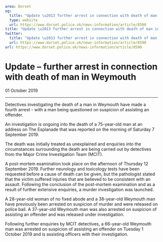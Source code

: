 ```yaml
area: Dorset
og:
  title: "Update \u2013 further arrest in connection with death of man in Weymouth"
  type: website
  url: https://www.dorset.police.uk/news-information/article/8590
title: "Update \u2013 further arrest in connection with death of man in Weymouth |"
twitter:
  title: "Update \u2013 further arrest in connection with death of man in Weymouth"
  url: https://www.dorset.police.uk/news-information/article/8590
url: https://www.dorset.police.uk/news-information/article/8590
```

# Update – further arrest in connection with death of man in Weymouth

01 October 2019

* * *

Detectives investigating the death of a man in Weymouth have made a fourth arrest - with a man being questioned on suspicion of assisting an offender.

An investigation is ongoing into the death of a 75-year-old man at an address on The Esplanade that was reported on the morning of Saturday 7 September 2019.

The death was initially treated as unexplained and enquiries into the circumstances surrounding the death are being carried out by detectives from the Major Crime Investigation Team (MCIT).

A post-mortem examination took place on the afternoon of Thursday 12 September 2019. Further neurology and toxicology tests have been requested before a cause of death can be given, but the pathologist stated that the victim suffered injuries that are believed to be consistent with an assault. Following the conclusion of the post-mortem examination and as a result of further extensive enquiries, a murder investigation was launched.

A 28-year-old woman of no fixed abode and a 38-year-old Weymouth man have previously been arrested on suspicion of murder and were released on police bail. A 37-year-old Weymouth man was also arrested on suspicion of assisting an offender and was released under investigation.

Following further enquiries by MCIT detectives, a 66-year-old Weymouth man was arrested on suspicion of assisting an offender on Tuesday 1 October 2019 and is assisting officers with their investigation.
